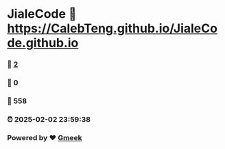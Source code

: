 # JialeCode :link: https://CalebTeng.github.io/JialeCode.github.io 
### :page_facing_up: [2](https://CalebTeng.github.io/JialeCode.github.io/tag.html) 
### :speech_balloon: 0 
### :hibiscus: 558 
### :alarm_clock: 2025-02-02 23:59:38 
### Powered by :heart: [Gmeek](https://github.com/Meekdai/Gmeek)
